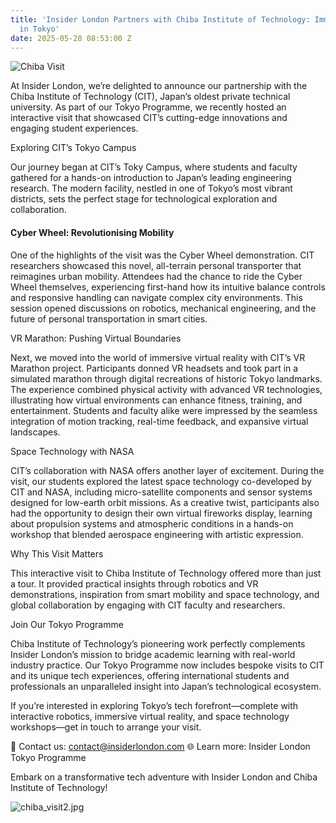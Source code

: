 ```yaml
---
title: 'Insider London Partners with Chiba Institute of Technology: Immersive Tech
  in Tokyo'
date: 2025-05-28 08:53:00 Z
---
```


![Chiba Visit](/uploads/Chiba%20Visit.jpg)


At Insider London, we’re delighted to announce our partnership with the Chiba Institute of Technology (CIT), Japan’s oldest private technical university. As part of our Tokyo Programme, we recently hosted an interactive visit that showcased CIT’s cutting-edge innovations and engaging student experiences.

Exploring CIT’s Tokyo Campus

Our journey began at CIT’s Toky Campus, where students and faculty gathered for a hands-on introduction to Japan’s leading engineering research. The modern facility, nestled in one of Tokyo’s most vibrant districts, sets the perfect stage for technological exploration and collaboration.

#### Cyber Wheel: Revolutionising Mobility

One of the highlights of the visit was the Cyber Wheel demonstration. CIT researchers showcased this novel, all-terrain personal transporter that reimagines urban mobility. Attendees had the chance to ride the Cyber Wheel themselves, experiencing first-hand how its intuitive balance controls and responsive handling can navigate complex city environments. This session opened discussions on robotics, mechanical engineering, and the future of personal transportation in smart cities.

VR Marathon: Pushing Virtual Boundaries

Next, we moved into the world of immersive virtual reality with CIT’s VR Marathon project. Participants donned VR headsets and took part in a simulated marathon through digital recreations of historic Tokyo landmarks. The experience combined physical activity with advanced VR technologies, illustrating how virtual environments can enhance fitness, training, and entertainment. Students and faculty alike were impressed by the seamless integration of motion tracking, real-time feedback, and expansive virtual landscapes.

Space Technology with NASA

CIT’s collaboration with NASA offers another layer of excitement. During the visit, our students explored the latest space technology co-developed by CIT and NASA, including micro-satellite components and sensor systems designed for low-earth orbit missions. As a creative twist, participants also had the opportunity to design their own virtual fireworks display, learning about propulsion systems and atmospheric conditions in a hands-on workshop that blended aerospace engineering with artistic expression.

Why This Visit Matters

This interactive visit to Chiba Institute of Technology offered more than just a tour. It provided practical insights through robotics and VR demonstrations, inspiration from smart mobility and space technology, and global collaboration by engaging with CIT faculty and researchers.

Join Our Tokyo Programme

Chiba Institute of Technology’s pioneering work perfectly complements Insider London’s mission to bridge academic learning with real-world industry practice. Our Tokyo Programme now includes bespoke visits to CIT and its unique tech experiences, offering international students and professionals an unparalleled insight into Japan’s technological ecosystem.

If you’re interested in exploring Tokyo’s tech forefront—complete with interactive robotics, immersive virtual reality, and space technology workshops—get in touch to arrange your visit.

📩 Contact us: contact@insiderlondon.com
🌐 Learn more: Insider London Tokyo Programme

Embark on a transformative tech adventure with Insider London and Chiba Institute of Technology!


![chiba_visit2.jpg](/uploads/chiba_visit2.jpg)